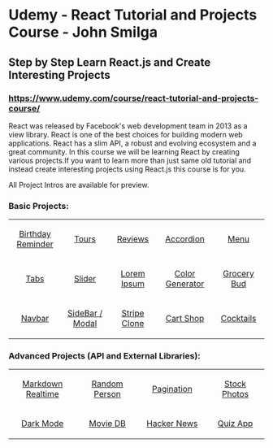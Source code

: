 # Udemy - React Tutorial and Projects Course - John Smilga

## Step by Step Learn React.js and Create Interesting Projects

### https://www.udemy.com/course/react-tutorial-and-projects-course/

React was released by Facebook's web development team in 2013 as a view library. React is one of the best choices for building modern web applications. React has a slim API, a robust and evolving ecosystem and a great community. In this course we will be learning React by creating various projects.If you want to learn more than just same old tutorial and instead create interesting projects using React.js this course is for you.

All Project Intros are available for preview.

### Basic Projects:

<table align="center">

<tr align="middle">

  <td width="200">

[Birthday Reminder](https://github.com/MunrraMT/react-tutorial-and-projects-course/tree/main/secao-5/birthday-reminder)

  </td>

  <td width="200">

[Tours](https://github.com/MunrraMT/react-tutorial-and-projects-course/tree/main/secao-5/tours)

  </td>

  <td width="200">

[Reviews](https://github.com/MunrraMT/react-tutorial-and-projects-course/tree/main/secao-5/reviews)

  </td>

  <td width="200">

[Accordion](https://github.com/MunrraMT/react-tutorial-and-projects-course/tree/main/secao-5/accordion)

  </td>

  <td width="200">

[Menu](https://github.com/MunrraMT/react-tutorial-and-projects-course/tree/main/secao-5/menu)

  </td>

</tr>
<tr align="center">

  <td>

[Tabs](https://github.com/MunrraMT/react-tutorial-and-projects-course/tree/main/secao-5/tabs)

  </td>

  <td>

[Slider](https://github.com/MunrraMT/react-tutorial-and-projects-course/tree/main/secao-5/slider)

  </td>

  <td>

[Lorem Ipsum](https://github.com/MunrraMT/react-tutorial-and-projects-course/tree/main/secao-5/lorem-ipsum)

  </td>

  <td>

[Color Generator](https://github.com/MunrraMT/react-tutorial-and-projects-course/tree/main/secao-5/color-generator)

  </td>
  <td>

[Grocery Bud](https://github.com/MunrraMT/react-tutorial-and-projects-course/tree/main/secao-5/grocery-bud)

  </td>

</tr>
<tr align="center">

  <td>

[Navbar](https://github.com/MunrraMT/react-tutorial-and-projects-course/tree/main/secao-5/navbar)

  </td>
  <td>

[SideBar / Modal](https://github.com/MunrraMT/react-tutorial-and-projects-course/tree/main/secao-5/sidebar-modal)

  </td>
  <td>

[Stripe Clone](https://github.com/MunrraMT/react-tutorial-and-projects-course/tree/main/secao-5/stripe)

  </td>
  <td>

[Cart Shop](https://github.com/MunrraMT/react-tutorial-and-projects-course/tree/main/secao-5/cart-shop)

  </td>
  <td>

[Cocktails](https://github.com/MunrraMT/react-tutorial-and-projects-course/tree/main/secao-5/cocktails)

  </td>
</tr>

</table>

### Advanced Projects (API and External Libraries):

<table align="center">

<tr align="middle">

<td width="200">

[Markdown Realtime](https://github.com/MunrraMT/react-tutorial-and-projects-course/tree/main/secao-6/markdown)

</td>

<td width="200">

[Random Person](https://github.com/MunrraMT/react-tutorial-and-projects-course/tree/main/secao-6/radom-person)

</td>

<td width="200">

[Pagination](https://github.com/MunrraMT/react-tutorial-and-projects-course/tree/main/secao-6/pagination)

</td>

<td width="200">

[Stock Photos](https://github.com/MunrraMT/react-tutorial-and-projects-course/tree/main/secao-6/stock-photos)

</td>

</tr>

<tr align="middle">

<td width="200">

[Dark Mode](https://github.com/MunrraMT/react-tutorial-and-projects-course/tree/main/secao-6/dark-mode)

</td>

<td width="200">

[Movie DB](https://github.com/MunrraMT/react-tutorial-and-projects-course/tree/main/secao-6/movie-db)

</td>

<td width="200">

[Hacker News](https://github.com/MunrraMT/react-tutorial-and-projects-course/tree/main/secao-6/hacker-news)

</td>

<td width="200">

[Quiz App](https://github.com/MunrraMT/react-tutorial-and-projects-course/tree/main/secao-6/quiz)

</td>

</tr>

</table>
